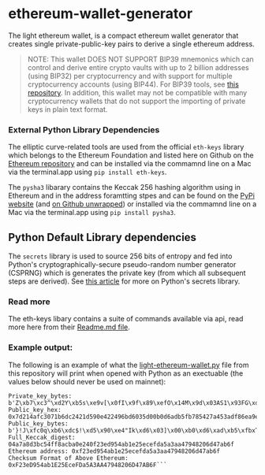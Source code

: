 # ethereum-wallet-generator

The light ethereum wallet, is a compact ethereum wallet generator that creates single private-public-key pairs to derive a single ethereum address.

>NOTE: This wallet DOES NOT SUPPORT BIP39 mnemonics which can control and derive entire crypto vaults with up to 2 billion addresses (using BIP32) per cryptocurrency and with support for multiple cryptocurrency accounts (using BIP44). For BIP39 tools, see [this repository](https://github.com/iancoleman/bip39). In addition, this wallet may not be compatible with many  cryptocurrency wallets that do not support the importing of private keys in plain text format.

### External Python Library Dependencies

The elliptic curve-related tools are used from the official `eth-keys` library which belongs to the Ethereum Foundation and listed here on Github on the [Ethereum repository](https://github.com/ethereum/eth-keys) and can be installed via the commamnd line on a Mac via the terminal.app using `pip install eth-keys`.
 
The `pysha3` libarary contains the Keccak 256 hashing algorithm using in Ethereum and in the address foramtting stpes and can be found on the [PyPi website](https://pypi.org/project/pysha3/) (and [on Github unwrapped](https://github.com/XKCP/XKCP)) or installed via the commamnd line on a Mac via the terminal.app using `pip install pysha3`. 


## Python Default Library dependencies 

The `secrets` library is used to source 256 bits of entropy and fed into Python's cryptographically-secure pseudo-random number generator (CSPRNG) which is generates the private key (from which all subsequent steps are derived). See [this article](https://docs.python.org/3/library/secrets.html) for more on Python's secrets library. 


### Read more
The eth-keys libary contains a suite of commands available via api, read more here from their [Readme.md file](https://github.com/ethereum/eth-keys/blob/master/README.md).


### Example output: 


The following is an example of what the [light-ethereum-wallet.py](https://github.com/hatgit/ethereum-wallet-generator/blob/master/light-ethereum-wallet.py) file from this repository will print when opened with Python as an exectuable (the values below should never be used on mainnet):

 ```Private_key: 5ab7c35ed259b573e9765b0f499f89ef4f144d9d03415331934647d568174165 
 Private_key_bytes: b'Z\xb7\xc3^\xd2Y\xb5s\xe9v[\x0fI\x9f\x89\xefO\x14M\x9d\x03AS1\x93FG\xd5h\x17Ae' 
 Public_key_hex: 0x7d214afc3071b6dc2421d590e422496bd6035d00b0d6adb5fb785427a453adf86ea9e2dab12140677674ad3959cf5e0dab8e6a9c0dccb5aabdb2f5e885edd1c5 
 Public_key_bytes: b'}!J\xfc0q\xb6\xdc$!\xd5\x90\xe4"Ik\xd6\x03]\x00\xb0\xd6\xad\xb5\xfbxT\'\xa4S\xad\xf8n\xa9\xe2\xda\xb1!@gvt\xad9Y\xcf^\r\xab\x8ej\x9c\r\xcc\xb5\xaa\xbd\xb2\xf5\xe8\x85\xed\xd1\xc5' 
 Full_Keccak_digest: 04a7a8d3bc54ff8acba0e240f23ed954ab1e25ecefda5a3aa47948206d47ab6f 
 Ethereum address: 0xf23ed954ab1e25ecefda5a3aa47948206d47ab6f 
 Checksum Format of Above Ethereum: 0xF23eD954ab1E25EceFDa5A3AA47948206D47AB6F```
